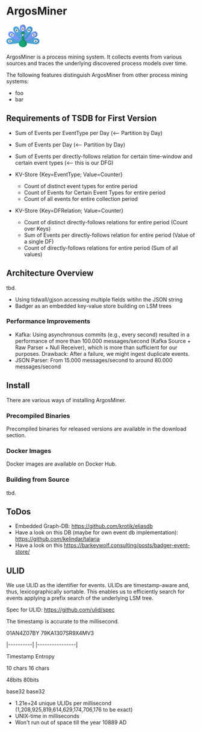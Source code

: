 # ArgosMiner

<img src="assets/logo.svg" height="60px" />

ArgosMiner is a process mining system. It collects events from various sources and traces the underlying discovered process models over time. 

The following features distinguish ArgosMiner from other process mining systems:
- foo
- bar

## Requirements of TSDB for First Version

- Sum of Events per EventType per Day (<-- Partition by Day) 
- Sum of Events per Day (<-- Partition by Day)
- Sum of Events per directly-follows relation for certain time-window and certain event types (<-- this is our DFG)

- KV-Store {Key=EventType; Value=Counter}
    - Count of distinct event types for entire period
    - Count of Events for Certain Event Types for entire period
    - Count of all events for entire collection period
- KV-Store {Key=DFRelation; Value=Counter}
    - Count of distinct directly-follows relations for entire period (Count over Keys)
    - Sum of Events per directly-follows relation for entire period (Value of a single DF)
    - Count of directly-follows relations for entire period (Sum of all values)




## Architecture Overview
tbd.
- Using tidwall/gjson accessing multiple fields witihn the JSON string
- Badger as an embedded key-value store building on LSM trees

### Performance Improvements
- Kafka: Using asynchronous commits (e.g., every second) resulted in a performance of more than 100.000 messages/second (Kafka Source + Raw Parser + Null Receiver), which is more than sufficient for our purposes. Drawback: After a failure, we might ingest duplicate events.
- JSON Parser: From 15.000 messages/second to around 80.000 messages/second

## Install
There are various ways of installing ArgosMiner.

### Precompiled Binaries
Precompiled binaries for released versions are available in the download section.

### Docker Images
Docker images are available on Docker Hub.

### Building from Source
tbd.

## ToDos
- Embedded Graph-DB: https://github.com/krotik/eliasdb
- Have a look on this DB (maybe for own event db implementation): https://github.com/kelindar/talaria
- Have a look on this https://barkeywolf.consulting/posts/badger-event-store/

## ULID
We use ULID as the identifier for events. ULIDs are timestamp-aware and, thus, lexicographically sortable. This enables us to efficiently search for events applying a prefix search of the underlying LSM tree. 

Spec for ULID: https://github.com/ulid/spec

The timestamp is accurate to the millisecond.

 01AN4Z07BY      79KA1307SR9X4MV3

|----------|    |----------------|

 Timestamp           Entropy

  10 chars           16 chars

   48bits             80bits
   
   base32             base32

- 1.21e+24 unique ULIDs per millisecond (1,208,925,819,614,629,174,706,176 to be exact)
- UNIX-time in milliseconds
- Won't run out of space till the year 10889 AD

